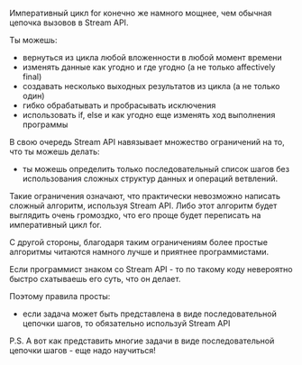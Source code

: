 Императивный цикл for конечно же намного мощнее, чем обычная цепочка вызовов в Stream API.

Ты можешь:
- вернуться из цикла любой вложенности в любой момент времени
- изменять данные как угодно и где угодно (а не только affectively final)
- создавать несколько выходных результатов из цикла (а не только один)
- гибко обрабатывать и пробрасывать исключения
- использовать if, else и как угодно еще изменять ход выполнения программы

В свою очередь Stream API навязывает множество ограничений на то, что ты можешь делать:
- ты можешь определить только последовательный список шагов без использования сложных структур данных и операций ветвлений.

Такие ограничения означают, что практически невозможно написать сложный алгоритм, используя Stream API. Либо этот алгоритм будет выглядить очень громоздко, что его проще будет переписать на императивный цикл for.

С другой стороны, благодаря таким ограничениям более простые алгоритмы читаются намного лучше и приятнее программистами. 

Если программист знаком со Stream API - то по такому коду невероятно быстро схатываешь его суть, что он делает.

Поэтому правила просты:

- если задача может быть представлена в виде последовательной цепочки шагов, то обязательно используй Stream API

P.S. А вот как представить многие задачи в виде последовательной цепочки шагов - еще надо научиться!